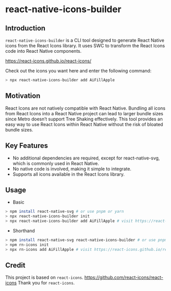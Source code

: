 # react-native-icons-builder

## Introduction
`react-native-icons-builder` is a CLI tool designed to generate React Native icons from the React Icons library. It uses SWC to transform the React Icons code into React Native components.

https://react-icons.github.io/react-icons/

Check out the icons you want here and enter the following command:
```sh
> npx react-native-icons-builder add AiFillApple
```

## Motivation

React Icons are not natively compatible with React Native. Bundling all icons from React Icons into a React Native project can lead to larger bundle sizes since Metro doesn’t support Tree Shaking effectively. This tool provides an easy way to use React Icons within React Native without the risk of bloated bundle sizes.

## Key Features

* No additional dependencies are required, except for react-native-svg, which is commonly used in React Native.
* No native code is involved, making it simple to integrate.
* Supports all icons available in the React Icons library.

## Usage
* Basic
```sh
> npm install react-native-svg # or use pnpm or yarn
> npx react-native-icons-builder init
> npx react-native-icons-builder add AiFillApple # visit https://react-icons.github.io/react-icons/
```

* Shorthand
```sh
> npm install react-native-svg react-native-icons-builder # or use pnpm or yarn
> npm rn-icons init
> npx rn-icons add AiFillApple # visit https://react-icons.github.io/react-icons/
```


## Credit
This project is based on `react-icons`.
https://github.com/react-icons/react-icons
Thank you for `react-icons`.